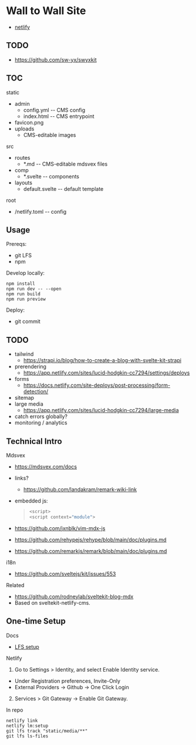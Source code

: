 # Wall to Wall Site

- [netlify](https://app.netlify.com/sites/lucid-hodgkin-cc7294/overview)

## TODO

- https://github.com/sw-yx/swyxkit

## TOC

static
- admin
    - config.yml -- CMS config
    - index.html -- CMS entrypoint
- favicon.png
- uploads
    - CMS-editable images

src
- routes
    - *.md -- CMS-editable mdsvex files
- comp
    - *.svelte -- components
- layouts
    - default.svelte -- default template

root
- /netlify.toml -- config

## Usage

Prereqs:
- git LFS
- npm

Develop locally:

```
npm install
npm run dev -- --open
npm run build
npm run preview
```

Deploy:

- git commit

## TODO

- tailwind
    - https://strapi.io/blog/how-to-create-a-blog-with-svelte-kit-strapi
- prerendering
    - https://app.netlify.com/sites/lucid-hodgkin-cc7294/settings/deploys
- forms
    - https://docs.netlify.com/site-deploys/post-processing/form-detection/
- sitemap
- large media
    - https://app.netlify.com/sites/lucid-hodgkin-cc7294/large-media
- catch errors globally?
- monitoring / analytics

## Technical Intro

Mdsvex
- <https://mdsvex.com/docs>
- links?
    - https://github.com/landakram/remark-wiki-link
- embedded js:

    > ```js exec
    > <script>
    > <script context="module">

- https://github.com/jxnblk/vim-mdx-js

- <https://github.com/rehypejs/rehype/blob/main/doc/plugins.md>
- <https://github.com/remarkjs/remark/blob/main/doc/plugins.md>

i18n
- https://github.com/sveltejs/kit/issues/553

Related
- https://github.com/rodneylab/sveltekit-blog-mdx
- Based on sveltekit-netlify-cms.

## One-time Setup

Docs
- [LFS setup](https://docs.netlify.com/large-media/setup/)

Netlify
1. Go to Settings > Identity, and select Enable Identity service.

  - Under Registration preferences, Invite-Only
  - External Providers -> Github -> One Click Login

2. Services > Git Gateway -> Enable Git Gateway. 

In repo

    netlify link
    netlify lm:setup
    git lfs track "static/media/**"
    git lfs ls-files
